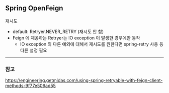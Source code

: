 ## Spring OpenFeign

재시도
- default: Retryer.NEVER_RETRY (재시도 안 함)
- Feign 에 제공하는 Retryer는 IO exception 이 발생한 경우에만 동작
  - IO exception 외 다른 예외에 대해서 재시도를 원한다면 spring-retry 사용 등 다른 설정 필요

---

### 참고
https://engineering.getmidas.com/using-spring-retryable-with-feign-client-methods-9f77e509ad55 <br/>
